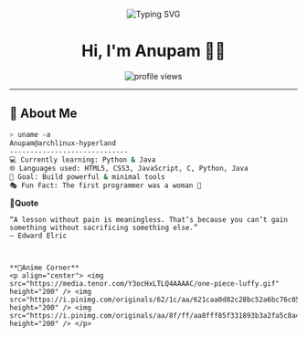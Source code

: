 <p align="center">
  <img src="https://readme-typing-svg.herokuapp.com?center=true&vCenter=true&lines=Hey+there!+I'm+Anupam+👋;Welcome+to+my+GitHub+profile;I+break+code+to+build+cool+stuff!" alt="Typing SVG" />
</p>

<h1 align="center">Hi, I'm Anupam 🏴‍☠️</h1>

<p align="center">
  <img src="https://komarev.com/ghpvc/?username=anupam-devx&label=Profile%20views&color=0e75b6&style=flat" alt="profile views" />
</p>

---

## 🧠 About Me

```bash
> uname -a
Anupam@archlinux-hyperland
-----------------------------
💻 Currently learning: Python & Java
🌐 Languages used: HTML5, CSS3, JavaScript, C, Python, Java
🎯 Goal: Build powerful & minimal tools
🎭 Fun Fact: The first programmer was a woman 🤯


```
**🧩Quote**

    “A lesson without pain is meaningless. That’s because you can’t gain something without sacrificing something else.”
    — Edward Elric
```


**🎌Anime Corner**
<p align="center"> <img src="https://media.tenor.com/Y3ocHxLTLQ4AAAAC/one-piece-luffy.gif" height="200" /> <img src="https://i.pinimg.com/originals/62/1c/aa/621caa0d82c28bc52a6bc76c055ca9b8.gif" height="200" /> <img src="https://i.pinimg.com/originals/aa/8f/ff/aa8fff85f331893b3a2fa5c8a4d4d917.gif" height="200" /> </p>

